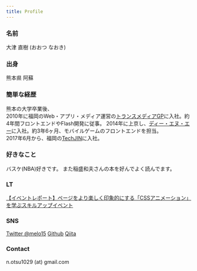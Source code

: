 ```yaml
---
title: Profile
---
```


### 名前
大津 直樹 (おおつ なおき)

### 出身
熊本県 阿蘇

### 簡単な経歴
熊本の大学卒業後、  
2010年に福岡のWeb・アプリ・メディア運営の[トランスメディアGP](http://www.trance-media.co.jp/)に入社。約4年間フロントエンドやFlash開発に従事。
2014年に上京し、[ディー・エヌ・エー](http://dena.com/jp/)に入社。約3年6ヶ月、モバイルゲームのフロントエンドを担当。  
2017年6月から、福岡の[TechJIN](http://techjin.co.jp/)に入社。  

### 好きなこと
バスケ(NBA)好きです。
また稲盛和夫さんの本を好んでよく読んでます。  

### LT
[【イベントレポート】ページをより楽しく印象的にする「CSSアニメーション」を学ぶスキルアップイベント](http://www.itstaffing.jp/engineer/entry/20151211_1)

### SNS
[Twitter @melo15](https://twitter.com/melo15)
[Github](https://github.com/NaokiOtsu)
[Qiita](http://qiita.com/melo15)

### Contact
n.otsu1029 (at) gmail.com
